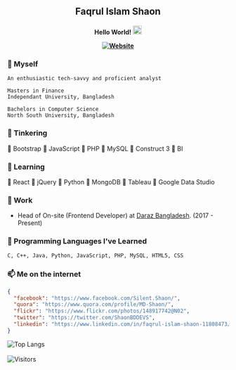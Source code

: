 <h2 align="center"> 
Faqrul Islam Shaon
</h2>

<h4 align="center"> 
Hello World! <img src="https://media.giphy.com/media/hvRJCLFzcasrR4ia7z/giphy.gif" width="20">
  
[![Website](https://img.shields.io/badge/--website?label=Website&logo=gatsby&style=social)](https://shaonbd.netlify.app)
</h4>

### 🧑 Myself
```
An enthusiastic tech-savvy and proficient analyst

Masters in Finance
Independant University, Bangladesh

Bachelors in Computer Science
North South University, Bangladesh 
```

### 🔭 Tinkering
🔸 Bootstrap
🔸 JavaScript
🔸 PHP
🔸 MySQL
🔸 Construct 3
🔸 BI

### 🌱 Learning
🔸 React
🔸 jQuery
🔸 Python
🔸 MongoDB
🔸 Tableau
🔸 Google Data Studio

### 🧳 Work
- Head of On-site (Frontend Developer) at [Daraz Bangladesh](https://www.daraz.com.bd). (2017 - Present)

### 👾 Programming Languages I've Learned
```bash
C, C++, Java, Python, JavaScript, PHP, MySQL, HTML5, CSS
```

### 📫 Me on the internet
```json
{
  "facebook": "https://www.facebook.com/Silent.Shaon/",
  "quora": "https://www.quora.com/profile/MD-Shaon/",
  "flickr": "https://www.flickr.com/photos/148917742@N02",
  "twitter": "https://twitter.com/ShaonBDDEVS",
  "linkedin": "https://www.linkedin.com/in/faqrul-islam-shaon-11808473/"
}
```
![Top Langs](https://github-readme-stats.vercel.app/api/top-langs/?username=shaonbd&theme=blue-green&layout=compact)
<br><br>
![Visitors](https://visitor-badge.laobi.icu/badge?page_id=shaonbd.shaonbd)
